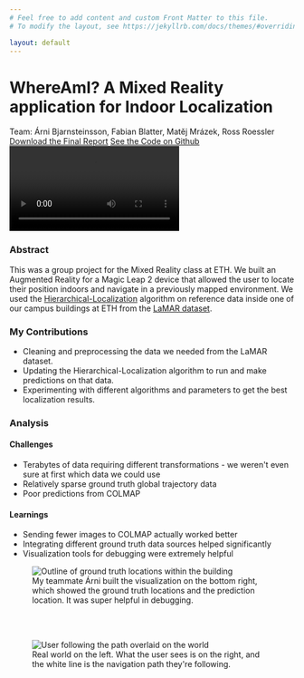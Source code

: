 ```yaml
---
# Feel free to add content and custom Front Matter to this file.
# To modify the layout, see https://jekyllrb.com/docs/themes/#overriding-theme-defaults

layout: default
---
```


# WhereAmI? A Mixed Reality application for Indoor Localization

<div class="center-text">
  <figcaption>
    Team: Árni Bjarnsteinsson, Fabian Blatter, Matěj Mrázek, Ross Roessler
  </figcaption>
</div>

<div class="button-container">
  <a class="btn" href="/assets/whereami-report.pdf" download>Download the Final Report</a>
  <a class="btn" href="https://github.com/rroessler1/Hierarchical-Localization/tree/arni_changes" target="_blank">See the Code on Github</a>
</div>

<div class="video-container">
  <video controls>
    <source src="/assets/whereami-video.mp4" type="video/mp4">
    Your browser does not support the video tag.
  </video>
</div>

### Abstract

This was a group project for the Mixed Reality class at ETH. We built an Augmented Reality for a Magic Leap 2 device that allowed the user to locate their position indoors and navigate in a previously mapped environment. We used the [Hierarchical-Localization](https://github.com/cvg/Hierarchical-Localization) algorithm on reference data inside one of our campus buildings at ETH from the [LaMAR dataset](https://github.com/microsoft/lamar-benchmark).

### My Contributions

* Cleaning and preprocessing the data we needed from the LaMAR dataset.
* Updating the Hierarchical-Localization algorithm to run and make predictions on that data.
* Experimenting with different algorithms and parameters to get the best localization results.

### Analysis

#### Challenges

* Terabytes of data requiring different transformations - we weren't even sure at first which data we could use
* Relatively sparse ground truth global trajectory data
* Poor predictions from COLMAP

#### Learnings

* Sending fewer images to COLMAP actually worked better
* Integrating different ground truth data sources helped significantly
* Visualization tools for debugging were extremely helpful

<figure class="responsive-figure">
  <img src="/assets/hg-map.png" alt="Outline of ground truth locations within the building">
  <figcaption>My teammate Árni built the visualization on the bottom right, which showed the ground truth locations and the prediction location. It was super helpful in debugging.</figcaption>
</figure>
<br>
<br>
<figure class="responsive-figure">
  <img src="/assets/user-nav-screenshot2.png" alt="User following the path overlaid on the world">
  <figcaption>Real world on the left. What the user sees is on the right, and the white line is the navigation path they're following.</figcaption>
</figure>
